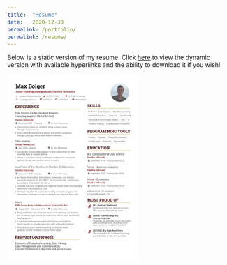 ```yaml
---
title:  "Resume"
date:   2020-12-30
permalink: /portfolio/
permalink: /resume/
---
```


Below is a static version of my resume. Click [here](https://maxbolger.github.io/MaxBolgerResume.pdf) to view the dynamic version with available hyperlinks and the ability to download it if you wish!


<img align="middle" alt="resume" width="300px" src="https://github.com/maxbolger/maxbolger.github.io/blob/main/MaxBolgerResume%20copyPNG.png" />
